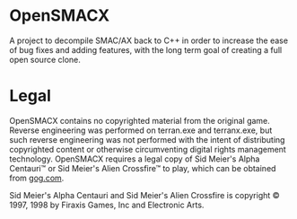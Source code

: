 OpenSMACX
=========

A project to decompile SMAC/AX back to C++ in order to increase the ease of bug fixes and adding features, with the long term goal of creating a full open source clone.

Legal
=========

OpenSMACX contains no copyrighted material from the original game. Reverse engineering was performed on terran.exe and terranx.exe, but such reverse engineering was not performed with the intent of distributing copyrighted content or otherwise circumventing digital rights management technology. OpenSMACX requires a legal copy of Sid Meier's Alpha Centauri™ or Sid Meier's Alien Crossfire™ to play, which can be obtained from [gog.com](http://www.gog.com/game/sid_meiers_alpha_centauri).

Sid Meier's Alpha Centauri and Sid Meier's Alien Crossfire is copyright © 1997, 1998 by Firaxis Games, Inc and Electronic Arts.
